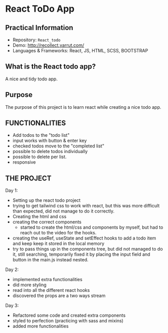 # React ToDo App

## Practical Information

* Repository: `React_todo`
* Demo: http://recollect.yarrut.com/
* Languages & Frameworks: React, JS, HTML, SCSS, BOOTSTRAP

## What is the React todo app?
A nice and tidy todo app.

## Purpose
The purpose of this project is to learn react while creating a nice todo app.

## FUNCTIONALITIES
- Add todos to the "todo list"
- input works with button & enter key
- checked todos move to the "completed list"
- possible to delete todos individually
- possible to delete per list.
- responsive

## THE PROJECT
Day 1:
- Setting up the react todo project
- trying to get tailwind css to work with react, but this was more difficult than expected, did not manage to do it correctly.
- Creating the html and css
- creating the correct components
  - started to create the html/css and components by myself, but had to reach out to the video for the hooks.
- creating the useRef, useState and setEffect hooks to add a todo item and keep keep it stored in the local memory
- try to pass things up in the components tree, but did not managed to do it, still searching, temporarily fixed it by placing the input field and button in the main.js instead nested.

Day 2:
- implemented extra functionalities
- did more styling
- read into all the different react hooks
- discovered the props are a two ways stream

Day 3:
- Refactored some code and created extra components
- styled to perfection (practicing with sass and mixins)
- added more functionalities


